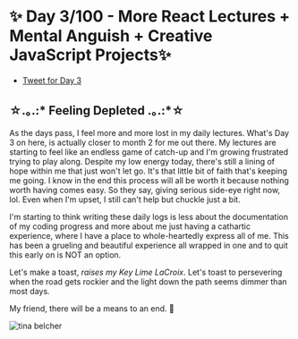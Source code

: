 # ✨ Day 3/100 - More React Lectures + Mental Anguish + Creative JavaScript Projects✨

- [Tweet for Day 3]()

## ☆.｡.:* Feeling Depleted .｡.:*☆

As the days pass, I feel more and more lost in my daily lectures. What's Day 3 on here, is actually closer to month 2 for me out there. My lectures are starting to feel like an endless game of catch-up and I'm growing frustrated trying to play along. Despite my low energy today, there's still a lining of hope within me that just won't let go. It's that little bit of faith that's keeping me going. I know in the end this process will all be worth it because nothing worth having comes easy. So they say, giving serious side-eye right now, lol. Even when I'm upset, I still can't help but chuckle just a bit. 

I'm starting to think writing these daily logs is less about the documentation of my coding progress and more about me just having a cathartic experience, where I have a place to whole-heartedly express all of me. This has been a grueling and beautiful experience all wrapped in one and to quit this early on is NOT an option. 

Let's make a toast, *raises my Key Lime LaCroix*. Let's toast to persevering when the road gets rockier and the light down the path seems dimmer than most days. 

My friend, there will be a means to an end. 💚

![tina belcher](https://64.media.tumblr.com/fcdf6bcafffb2b4e12fdd37e1d32a4b0/tumblr_n6x68y0Kfl1qz581wo8_400.gifv)
